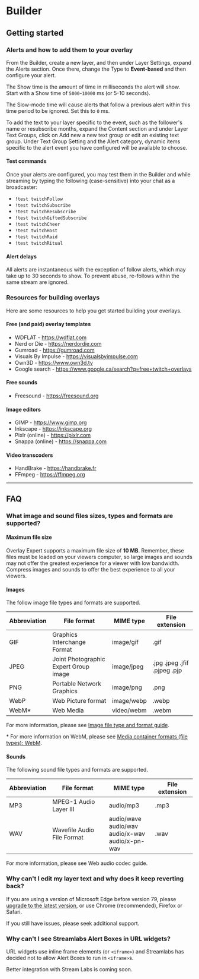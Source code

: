 # Builder

## Getting started

### Alerts and how to add them to your overlay

From the Builder, create a new layer, and then under Layer Settings, expand the
Alerts section. Once there, change the Type to **Event-based** and then
configure your alert.

The Show time is the amount of time in milliseconds the alert will show. Start
with a Show time of `5000`-`10000` ms (or 5-10 seconds).

The Slow-mode time will cause alerts that follow a previous alert within this
time period to be ignored. Set this to `0` ms.

To add the text to your layer specific to the event, such as the follower's name
or resubscribe months, expand the Content section and under Layer Text Groups,
click on Add new a new text group or edit an existing text group. Under Text
Group Setting and the Alert category, dynamic items specific to the alert event
you have configured will be available to choose.

#### Test commands

Once your alerts are configured, you may test them in the Builder and while
streaming by typing the following (case-sensitive) into your chat as a
broadcaster:

- `!test twitchFollow`
- `!test twitchSubscribe`
- `!test twitchResubscribe`
- `!test twitchGiftedSubscribe`
- `!test twitchCheer`
- `!test twitchHost`
- `!test twitchRaid`
- `!test twitchRitual`

#### Alert delays

All alerts are instantaneous with the exception of follow alerts, which may take
up to 30 seconds to show. To prevent abuse, re-follows within the same stream
are ignored.

### Resources for building overlays

Here are some resources to help you get started building your overlays.

#### Free (and paid) overlay templates

- WDFLAT - https://wdflat.com
- Nerd or Die - https://nerdordie.com
- Gumroad - https://gumroad.com
- Visuals By Impulse - https://visualsbyimpulse.com
- Own3D - https://www.own3d.tv
- Google search - https://www.google.ca/search?q=free+twitch+overlays

#### Free sounds

- Freesound - https://freesound.org

#### Image editors

- GIMP - https://www.gimp.org
- Inkscape - https://inkscape.org
- Pixlr (online) - https://pixlr.com
- Snappa (online) - https://snappa.com

#### Video transcoders

- HandBrake - https://handbrake.fr
- FFmpeg - https://ffmpeg.org

---

## FAQ

### What image and sound files sizes, types and formats are supported?

#### Maximum file size

Overlay Expert supports a maximum file size of **10 MB**. Remember, these files
must be loaded on your viewers computer, so large images and sounds may not
offer the greatest experience for a viewer with low bandwidth. Compress images
and sounds to offer the best experience to all your viewers.

#### Images

The follow image file types and formats are supported.

| Abbreviation | File format                           | MIME type  | File extension               |
| ------------ | ------------------------------------- | ---------- | ---------------------------- |
| GIF          | Graphics Interchange Format           | image/gif  | .gif                         |
| JPEG         | Joint Photographic Expert Group image | image/jpeg | .jpg .jpeg .jfif .pjpeg .pjp |
| PNG          | Portable Network Graphics             | image/png  | .png                         |
| WebP         | Web Picture format                    | image/webp | .webp                        |
| WebM\*       | Web Media                             | video/webm | .webm                        |

For more information, please see
[Image file type and format guide](https://developer.mozilla.org/en-US/docs/Web/Media/Formats/Image_types).

\* For more information on WebM, please see
[Media container formats (file types): WebM](https://developer.mozilla.org/en-US/docs/Web/Media/Formats/Containers#WebM).

#### Sounds

The following sound file types and formats are supported.

| Abbreviation | File format                | MIME type                                                | File extension |
| ------------ | -------------------------- | -------------------------------------------------------- | -------------- |
| MP3          | MPEG-1 Audio Layer III     | audio/mp3                                                | .mp3           |
| WAV          | Wavefile Audio File Format | audio/wave<br>audio/wav<br>audio/x-wav<br>audio/x-pn-wav | .wav           |

For more information, please see Web audio codec guide.

### Why can't I edit my layer text and why does it keep reverting back?

If you are using a version of Microsoft Edge before version 79, please
[upgrade to the latest version](https://www.microsoft.com/edge), or use Chrome
(recommended), Firefox or Safari.

If you still have issues, please seek additional support.

### Why can't I see Streamlabs Alert Boxes in URL widgets?

URL widgets use inline frame elements (or `<iframe>`) and Streamlabs has decided
not to allow Alert Boxes to run in `<iframe>`s.

Better integration with Stream Labs is coming soon.
